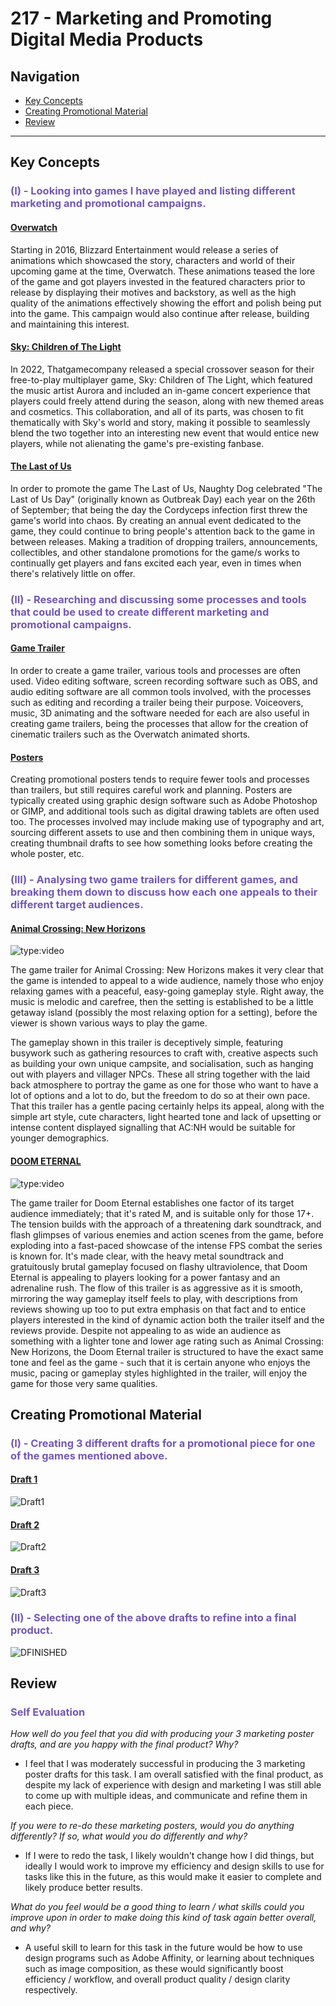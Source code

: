 # **217 - Marketing and Promoting Digital Media Products**
## Navigation
- [Key Concepts](#key-concepts)
- [Creating Promotional Material](#creating-promotional-material)
- [Review](#review)
----
## Key Concepts
### <font color="#7359b3">(I) - Looking into games I have played and listing different marketing and promotional campaigns.</font>
#### <u>Overwatch</u>
Starting in 2016, Blizzard Entertainment would release a series of animations which showcased the story, characters and world of their upcoming game at the time, Overwatch. These animations teased the lore of the game and got players invested in the featured characters prior to release by displaying their motives and backstory, as well as the high quality of the animations effectively showing the effort and polish being put into the game. This campaign would also continue after release, building and maintaining this interest.
#### <u>Sky: Children of The Light</u>
In 2022, Thatgamecompany released a special crossover season for their free-to-play multiplayer game, Sky: Children of The Light, which featured the music artist Aurora and included an in-game concert experience that players could freely attend during the season, along with new themed areas and cosmetics. This collaboration, and all of its parts, was chosen to fit thematically with Sky's world and story, making it possible to seamlessly blend the two together into an interesting new event that would entice new players, while not alienating the game's pre-existing fanbase.
#### <u>The Last of Us</u>
In order to promote the game The Last of Us, Naughty Dog celebrated "The Last of Us Day" (originally known as Outbreak Day) each year on the 26th of September; that being the day the Cordyceps infection first threw the game's world into chaos. By creating an annual event dedicated to the game, they could continue to bring people's attention back to the game in between releases. Making a tradition of dropping trailers, announcements, collectibles, and other standalone promotions for the game/s works to continually get players and fans excited each year, even in times when there's relatively little on offer.

### <font color="#7359b3">(II) - Researching and discussing some processes and tools that could be used to create different marketing and promotional campaigns.</font>
#### <u>Game Trailer</u>
In order to create a game trailer, various tools and processes are often used. Video editing software, screen recording software such as OBS, and audio editing software are all common tools involved, with the processes such as editing and recording a trailer being their purpose. Voiceovers, music, 3D animating and the software needed for each are also useful in creating game trailers, being the processes that allow for the creation of cinematic trailers such as the Overwatch animated shorts.
#### <u>Posters</u>
Creating promotional posters tends to require fewer tools and processes than trailers, but still requires careful work and planning. Posters are typically created using graphic design software such as Adobe Photoshop or GIMP, and additional tools such as digital drawing tablets are often used too. The processes involved may include making use of typography and art, sourcing different assets to use and then combining them in unique ways, creating thumbnail drafts to see how something looks before creating the whole poster, etc.

### <font color="#7359b3">(III) - Analysing two game trailers for different games, and breaking them down to discuss how each one appeals to their different target audiences.</font>
#### <u>Animal Crossing: New Horizons</u>
![type:video](https://www.youtube.com/embed/_3YNL0OWio0)

The game trailer for Animal Crossing: New Horizons makes it very clear that the game is intended to appeal to a wide audience, namely those who enjoy relaxing games with a peaceful, easy-going gameplay style. Right away, the music is melodic and carefree, then the setting is established to be a little getaway island (possibly the most relaxing option for a setting), before the viewer is shown various ways to play the game.

The gameplay shown in this trailer is deceptively simple, featuring busywork such as gathering resources to craft with, creative aspects such as building your own unique campsite, and socialisation, such as hanging out with players and villager NPCs. These all string together with the laid back atmosphere to portray the game as  one for those who want to have a lot of options and a lot to do, but the freedom to do so at their own pace. That this trailer has a gentle pacing certainly helps its appeal, along with the simple art style, cute characters, light hearted tone and lack of upsetting or intense content displayed signalling that AC:NH would be suitable for younger demographics.
#### <u>DOOM ETERNAL</u>
![type:video](https://www.youtube.com/embed/_UuktemkCFI)

The game trailer for Doom Eternal establishes one factor of its target audience immediately; that it's rated M, and is suitable only for those 17+. The tension builds with the approach of a threatening dark soundtrack, and flash glimpses of various enemies and action scenes from the game, before exploding into a fast-paced showcase of the intense FPS combat the series is known for. It's made clear, with the heavy metal soundtrack and gratuitously brutal gameplay focused on flashy ultraviolence, that Doom Eternal is appealing to players looking for a power fantasy and an adrenaline rush. The flow of this trailer is as aggressive as it is smooth, mirroring the way gameplay itself feels to play, with descriptions from reviews showing up too to put extra emphasis on that fact and to entice players interested in the kind of dynamic action both the trailer itself and the reviews provide. Despite not appealing to as wide an audience as something with a lighter tone and lower age rating such as Animal Crossing: New Horizons, the Doom Eternal trailer is structured to have the exact same tone and feel as the game - such that it is certain anyone who enjoys the music, pacing or gameplay styles highlighted in the trailer, will enjoy the game for those very same qualities.

## Creating Promotional Material
### <font color="#7359b3">(I) - Creating 3 different drafts for a promotional piece for one of the games mentioned above.</font>
#### <u>Draft 1</u>
![Draft1](https://drive.google.com/thumbnail?id=1nIFefA43aicBd1H5kELr7qNieHdWougN&sz=s4000)
#### <u>Draft 2</u>
![Draft2](https://drive.google.com/thumbnail?id=1V-QiEEaUfX07muEchvKPMlL-vmaw0PQh&sz=s4000)
#### <u>Draft 3</u>
![Draft3](https://drive.google.com/thumbnail?id=11-hQQVR9gcfzSz_Ws501TUBC_alwgwp4&sz=s4000)
### <font color="#7359b3">(II) - Selecting one of the above drafts to refine into a final product.</font>
![DFINISHED](https://drive.google.com/thumbnail?id=1HA6L0f6tAU3EYkDo92fVac4wOaqTC2Rg&sz=s4000)
## Review
### <font color="#7359b3">Self Evaluation</font>
*How well do you feel that you did with producing your 3 marketing poster drafts, and are you happy with the final product? Why?*
- I feel that I was moderately successful in producing the 3 marketing poster drafts for this task. I am overall satisfied with the final product, as despite my lack of experience with design and marketing I was still able to come up with multiple ideas, and communicate and refine them in each piece.

*If you were to re-do these marketing posters, would you do anything differently? If so, what would you do differently and why?*
- If I were to redo the task, I likely wouldn't change how I did things, but ideally I would work to improve my efficiency and design skills to use for tasks like this in the future, as this would make it easier to complete and likely produce better results.

*What do you feel would be a good thing to learn / what skills could you improve upon in order to make doing this kind of task again better overall, and why?*
- A useful skill to learn for this task in the future would  be how to use design programs such as Adobe Affinity, or learning about techniques such as image composition, as these would significantly boost efficiency / workflow, and overall product quality / design clarity respectively.